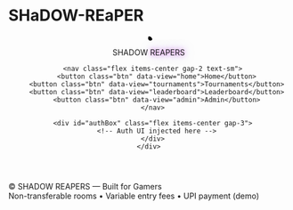 # SHaDOW-REaPER<!doctype html>
<html lang="en">
<head>
  <meta charset="utf-8" />
  <meta name="viewport" content="width=device-width,initial-scale=1" />
  <title>SHADOW REAPERS — Esports Tournaments</title>
  <meta name="description" content="SHADOW REAPERS — Custom rooms & tournaments for BGMI, Free Fire, PUBG. Demo single-file app (client-side)."/>
  <link rel="icon" href="data:image/svg+xml,%3Csvg xmlns='http://www.w3.org/2000/svg' viewBox='0 0 256 256'%3E%3Crect width='256' height='256' rx='48' fill='%2305050A'/%3E%3Cpath d='M128 44c-36 0-64 22-64 58 0 26 14 49 38 59l-10 33 36-24 36 24-10-33c24-10 38-33 38-59 0-36-28-58-64-58z' fill='%23d946ef'/%3E%3Cpath d='M96 122c0-19 15-34 32-34s32 15 32 34-15 34-32 34-32-15-32-34z' fill='%2300d1ff' opacity='.7'/%3E%3C/svg%3E" />
  <!-- Tailwind (runtime) -->
  <script src="https://cdn.tailwindcss.com"></script>
  <style>
    :root { color-scheme: dark; }
    .neon { text-shadow: 0 0 8px rgba(217,70,239,.9), 0 0 18px rgba(129,140,248,.5); }
    /* small utility classes using Tailwind's @apply are not available here so use standard classes */
    body { font-family: Inter, ui-sans-serif, system-ui, -apple-system, "Segoe UI", Roboto, "Helvetica Neue", Arial; }
    .card { border-radius: 1rem; padding: 1.2rem; border: 1px solid rgba(255,255,255,0.06); background: linear-gradient(180deg, rgba(36,36,36,0.6), rgba(0,0,0,0.6)); box-shadow: 0 10px 30px rgba(0,0,0,0.6); }
    .btn { padding: .5rem 1rem; border-radius: .75rem; border: 1px solid rgba(255,255,255,0.06); background: rgba(255,255,255,0.03); backdrop-filter: blur(6px); cursor: pointer; transition: .18s; }
    .btn:hover { transform: translateY(-2px); background: rgba(255,255,255,0.05); }
    .badge { font-size: .75rem; padding: .2rem .6rem; border-radius: .5rem; border: 1px solid rgba(255,255,255,0.06); background: rgba(255,255,255,0.03); }
    .grid-bg { background-image: radial-gradient(transparent 1px, rgba(255,255,255,0.02) 1px); background-size: 20px 20px; }
    .muted { color: rgba(255,255,255,0.6); }
    .danger { color: #ef4444; }
    .success { color: #10b981; }
    .mono { font-family: "Roboto Mono", ui-monospace, SFMono-Regular, Menlo, Monaco, monospace; }
  </style>
</head>
<body class="min-h-screen bg-[#05050A] text-white grid-bg">

  <!-- Big background glows -->
  <div aria-hidden class="pointer-events-none fixed inset-0 -z-10">
    <div class="absolute -top-40 -left-40 w-[40rem] h-[40rem] bg-fuchsia-600/20 blur-3xl rounded-full"></div>
    <div class="absolute -bottom-40 -right-40 w-[40rem] h-[40rem] bg-indigo-600/18 blur-3xl rounded-full"></div>
  </div>

  <!-- Header -->
  <header class="sticky top-0 z-50 backdrop-blur bg-black/30 border-b border-white/6">
    <div class="max-w-6xl mx-auto px-4 py-3 flex items-center justify-between">
      <div class="flex items-center gap-3">
        <div class="w-10 h-10 rounded-xl bg-gradient-to-br from-fuchsia-500 to-indigo-500 flex items-center justify-center shadow-lg">
          <svg width="22" height="22" viewBox="0 0 24 24" fill="none" class="text-black"><path d="M12 2c3 0 5.5 1.8 6.5 4.3C19.9 8 18 9.8 16 10.2 13.7 10.7 11.5 9.5 11 7.2 10.5 4.8 11.6 2 12 2z" fill="#000"/></svg>
        </div>
        <div class="font-black tracking-wide text-lg">SHADOW <span class="text-fuchsia-400 neon">REAPERS</span></div>
      </div>

      <nav class="flex items-center gap-2 text-sm">
        <button class="btn" data-view="home">Home</button>
        <button class="btn" data-view="tournaments">Tournaments</button>
        <button class="btn" data-view="leaderboard">Leaderboard</button>
        <button class="btn" data-view="admin">Admin</button>
      </nav>

      <div id="authBox" class="flex items-center gap-3">
        <!-- Auth UI injected here -->
      </div>
    </div>
  </header>

  <!-- Main -->
  <main id="app" class="max-w-6xl mx-auto px-4 py-10">
    <!-- Views injected by JS -->
  </main>

  <footer class="border-t border-white/6 mt-12">
    <div class="max-w-6xl mx-auto px-4 py-6 text-sm text-zinc-400 flex flex-col md:flex-row md:justify-between gap-2">
      <div>© <span id="year"></span> SHADOW REAPERS — Built for Gamers</div>
      <div>Non-transferable rooms • Variable entry fees • UPI payment (demo)</div>
    </div>
  </footer>

  <!-- App script (single-file app) -->
  <script>
  /*************************************************************************
   * SHADOW REAPERS — Single-file client-side prototype
   *
   * - IMPORTANT: This is a fully client-side demo using localStorage.
   * - Real payments (Razorpay/UPI) and secure order verification REQUIRE a backend.
   *   See notes at end of file explaining how to integrate Razorpay (server + webhook).
   *
   * Save this file as index.html and host on GitHub Pages or Netlify.
   *************************************************************************/

  // --- Tiny utilities ---
  const $ = s => document.querySelector(s);
  const $$ = s => Array.from(document.querySelectorAll(s));
  const now = () => Date.now();
  const uid = () => 'u_' + Math.random().toString(36).slice(2,9);
  const clamp = (v, a, b) => Math.max(a, Math.min(b, v));

  // --- Local DB wrapper (persistent to localStorage) ---
  const DB = {
    load(key, fallback) {
      try { return JSON.parse(localStorage.getItem(key)) ?? fallback; } catch(e) { return fallback; }
    },
    save(key, val) { localStorage.setItem(key, JSON.stringify(val)); }
  };

  // --- Application state persisted locally ---
  const state = {
    user: DB.load('sr_user', null),          // { uid, name, gamingId, createdAt }
    tournaments: DB.load('sr_tournaments', null), // array of tournament docs
    results: DB.load('sr_results', []),      // aggregated results
  };

  // --- default seed tournaments (if none exist) ---
  if (!state.tournaments) {
    const tnow = Date.now();
    // helper to make start times at next hours
    const inHours = h => { const d = new Date(); d.setMinutes(0,0,0); d.setHours(d.getHours() + h); return d.getTime(); };
    state.tournaments = [
      makeTournament('tf1','BGMI | Midnight Rush','BGMI',50,100, inHours(4), 60*60*1000),
      makeTournament('tf2','Free Fire | Morning Clash','Free Fire',30,80, inHours(1), 45*60*1000),
      makeTournament('tf3','PUBG | Noon Arena','PUBG',70,120, inHours(3), 75*60*1000),
    ];
    DB.save('sr_tournaments', state.tournaments);
  }

  // tournament structure:
  // { id, slug, name, title(game), fee (₹), maxPlayers, startAt(ms), matchDurationMs, status, entries: [{uid,name,gamingId,paidAt,paymentMeta}], rooms: { roomId -> { roomId, tournamentId, slotStartAt, gamingId, roomPass, createdAt, deleteAt } }, results: [] }
  function makeTournament(id, name, title, fee, maxPlayers, startAt, matchDurationMs=60*60*1000) {
    return {
      id, slug: id,
      name, title, fee, maxPlayers,
      startAt, matchDurationMs,
      status: 'upcoming',
      entries: [],
      rooms: {},    // dictionary keyed by roomId (but rooms are also indexable by gamingId)
      results: []
    };
  }

  // --- housekeeping: remove expired rooms (deleteAt <= now) on every render/load ---
  function cleanupExpiredRooms() {
    let changed = false;
    const ts = now();
    state.tournaments.forEach(t => {
      for (const [rId, r] of Object.entries(t.rooms || {})) {
        if (r.deleteAt && new Date(r.deleteAt).getTime() <= ts) {
          delete t.rooms[rId];
          changed = true;
        }
      }
    });
    if (changed) { DB.save('sr_tournaments', state.tournaments); }
  }

  // run cleanup immediately
  cleanupExpiredRooms();

  // --- helpers for room assignment ---
  function roomForTournamentAndGamingId(t, gamingId, slotStartAt) {
    // rooms are keyed by `${t.id}::${slotStartAt}::${gamingId}` to ensure one room per gamingId per time-slot
    const key = `${t.id}::${slotStartAt}::${gamingId}`;
    if (t.rooms && t.rooms[key]) return t.rooms[key];
    const room = {
      roomId: `${t.id.toUpperCase()}-${Math.random().toString(36).slice(2,6).toUpperCase()}`,
      tournamentId: t.id,
      slotStartAt,
      gamingId,
      roomPass: Math.random().toString(36).slice(2,8).toUpperCase(),
      createdAt: now(),
      deleteAt: slotStartAt + (t.matchDurationMs || 60*60*1000) + 24*3600*1000 // delete 24 hours after match end
    };
    t.rooms = t.rooms || {};
    t.rooms[key] = room;
    DB.save('sr_tournaments', state.tournaments);
    return room;
  }

  // check if user already joined a particular slot
  function userHasEntry(t, slotStartAt, uid) {
    return t.entries.some(e => e.uid === uid && e.slotStartAt === slotStartAt);
  }

  // --- UI rendering & navigation ---
  let currentView = 'home';
  const navButtons = () => $$('header [data-view]');
  navButtons().forEach(btn => btn.addEventListener('click', () => switchView(btn.dataset.view)));

  function switchView(v) {
    currentView = v;
    render();
    // highlight active nav
    navButtons().forEach(b => b.classList.remove('ring-2','ring-fuchsia-400'));
    const active = document.querySelector(`[data-view="${v}"]`);
    if (active) active.classList.add('ring-2','ring-fuchsia-400');
  }

  // Render auth box
  function renderAuth() {
    const box = $('#authBox');
    if (!state.user) {
      box.innerHTML = `
        <input id="nameIn" placeholder="Name" class="px-3 py-2 rounded-xl bg-black/40 border border-white/10 text-sm" />
        <input id="gidIn" placeholder="Gaming ID" class="px-3 py-2 rounded-xl bg-black/40 border border-white/10 text-sm" />
        <button id="loginBtn" class="btn flex items-center gap-2"><svg class="w-4 h-4" viewBox="0 0 24 24" fill="none"><path d="M15 3h4a2 2 0 0 1 2 2v14" stroke="currentColor" stroke-width="1.5" stroke-linecap="round" stroke-linejoin="round"/></svg> Login</button>
      `;
      $('#loginBtn').onclick = () => {
        const name = $('#nameIn').value.trim() || 'Player';
        const gid = $('#gidIn').value.trim() || 'GUEST';
        const user = { uid: uid(), name, gamingId: gid, createdAt: now() };
        state.user = user; DB.save('sr_user', user);
        renderAuth(); render();
      };
    } else {
      box.innerHTML = `
        <div class="text-sm text-white/80">${escapeHtml(state.user.name)} • <span class="text-zinc-400">${escapeHtml(state.user.gamingId)}</span></div>
        <button id="logoutBtn" class="btn">Logout</button>
      `;
      $('#logoutBtn').onclick = () => {
        state.user = null; localStorage.removeItem('sr_user'); renderAuth(); render();
      };
    }
  }

  // escape helper to avoid injection in html strings
  function escapeHtml(str){ return String(str).replaceAll('&','&amp;').replaceAll('<','&lt;').replaceAll('>','&gt;'); }

  // render main app views
  function render() {
    cleanupExpiredRooms();
    renderAuth();
    $('#year').textContent = new Date().getFullYear();

    const app = $('#app');
    if (currentView === 'home') {
      app.innerHTML = `
        <section class="grid md:grid-cols-2 gap-8 items-center">
          <div>
            <h1 class="text-4xl md:text-5xl font-extrabold leading-tight">Enter the <span class="text-fuchsia-400 neon">SHADOW REAPERS</span> Arena</h1>
            <p class="mt-4 text-zinc-400">Custom rooms. Real competition. Variable entry fees. Choose your game and time-slot. Rooms are non-transferable and deleted 24 hours after match end.</p>
            <div class="mt-6 flex gap-3">
              <button class="btn" onclick="switchView('tournaments')">Explore Tournaments</button>
              <button class="btn" onclick="switchView('leaderboard')">View Leaderboard</button>
            </div>
            <div class="mt-6 grid grid-cols-3 gap-3 text-xs text-zinc-400">
              <div class="flex items-center gap-2"><svg class="w-4 h-4" viewBox="0 0 24 24" fill="none"><path d="M12 2v6" stroke="currentColor" stroke-width="1.2"/></svg> Custom Rooms</div>
              <div class="flex items-center gap-2"><svg class="w-4 h-4" viewBox="0 0 24 24" fill="none"><path d="M12 2v6" stroke="currentColor" stroke-width="1.2"/></svg> Non-transferable</div>
              <div class="flex items-center gap-2"><svg class="w-4 h-4" viewBox="0 0 24 24" fill="none"><path d="M12 2v6" stroke="currentColor" stroke-width="1.2"/></svg> 24h room retention</div>
            </div>
          </div>
          <div>
            <div class="card rounded-2xl p-6">
              <div class="text-center">
                <svg class="mx-auto w-20 h-20 text-fuchsia-400" viewBox="0 0 24 24" fill="none"><path d="M12 2c3 0 5.5 1.8 6.5 4.3C19.9 8 18 9.8 16 10.2 13.7 10.7 11.5 9.5 11 7.2 10.5 4.8 11.6 2 12 2z" fill="#d946ef"/></svg>
                <div class="mt-3 text-xl tracking-wide font-semibold">ONE ID • ONE ROOM • NO TRANSFER</div>
                <div class="text-zinc-400 text-sm mt-2">Rooms per time-slot. Rooms appear after payment and show join links & match result when available.</div>
                <div class="mt-4"><button class="btn" onclick="switchView('tournaments')">Find Tournaments</button></div>
              </div>
            </div>
          </div>
        </section>
      `;
    } else if (currentView === 'tournaments') {
      // list tournaments grouped by game, and each tournament can show time slots (we treat each tournament entry as a slot for simplicity)
      const cards = state.tournaments.map(t => {
        const entriesCount = t.entries.length;
        const spotsLeft = Math.max(0, t.maxPlayers - entriesCount);
        const start = new Date(t.startAt);
        const startLabel = start.toLocaleString();
        return `
          <div class="card relative">
            <div class="flex items-start justify-between">
              <div>
                <div class="badge">${escapeHtml(t.title)}</div>
                <div class="text-xl font-bold mt-2">${escapeHtml(t.name)}</div>
                <div class="text-zinc-400 text-sm mt-1">Starts: <span class="mono">${startLabel}</span></div>
                <div class="text-zinc-400 text-sm">Duration: ${Math.round((t.matchDurationMs||3600000)/60000)} min</div>
              </div>
              <div class="text-right">
                <div class="text-zinc-400 text-sm">Fee</div>
                <div class="text-2xl font-extrabold text-amber-400">₹${t.fee}</div>
                <div class="text-zinc-400 text-sm mt-2">Spots: ${entriesCount}/${t.maxPlayers}</div>
              </div>
            </div>
            <div class="mt-4 flex items-center justify-between">
              <div class="text-sm text-zinc-400">Status: <span class="${t.status==='live'?'success':'muted'}">${t.status}</span></div>
              <div class="flex gap-2">
                <button class="btn" onclick="viewTournament('${t.id}')">Details</button>
                <button class="btn" onclick="openJoinModal('${t.id}')">Join (Pay)</button>
              </div>
            </div>
            ${t.entries.some(e => state.user && e.uid === state.user.uid) ? `<div class="mt-3 p-3 rounded-md bg-white/3 text-sm">You have joined this slot with ID <span class="mono">${escapeHtml(state.user.gamingId)}</span></div>` : ''}
          </div>
        `;
      }).join('');
      app.innerHTML = `
        <section>
          <h2 class="text-2xl font-bold mb-4">Active & Upcoming Tournaments</h2>
          <div class="grid md:grid-cols-2 lg:grid-cols-3 gap-6">${cards}</div>
        </section>
      `;
    } else if (currentView === 'leaderboard') {
      // aggregate results
      const totals = {};
      (state.results || []).forEach(r => {
        const key = r.gamingId;
        if (!totals[key]) totals[key] = { gamingId: key, points: 0, kills: 0, events: 0 };
        totals[key].points += (r.points || 0);
        totals[key].kills += (r.kills || 0);
        totals[key].events += 1;
      });
      const rows = Object.values(totals).sort((a,b) => b.points - a.points).slice(0,100);
      const body = rows.map((r,i) => `<tr class="${i%2===0?'bg-white/2':''}"><td class="p-2">${i+1}</td><td class="p-2 mono">${escapeHtml(r.gamingId)}</td><td class="p-2 font-semibold">${r.points}</td><td class="p-2">${r.kills}</td><td class="p-2">${r.events}</td></tr>`).join('');
      app.innerHTML = `
        <section>
          <h2 class="text-2xl font-bold mb-4">Global Leaderboard</h2>
          ${rows.length ? `
            <div class="card overflow-x-auto">
              <table class="w-full text-sm">
                <thead class="text-zinc-400">
                  <tr><th class="text-left p-2">#</th><th class="text-left p-2">Gaming ID</th><th class="text-left p-2">Points</th><th class="text-left p-2">Kills</th><th class="text-left p-2">Events</th></tr>
                </thead>
                <tbody>${body}</tbody>
              </table>
            </div>
          ` : `<div class="card text-zinc-400">No results yet. Organize matches to generate results.</div>`}
        </section>
      `;
    } else if (currentView === 'admin') {
      // admin control to add new tournaments/time slots and to start/finish sim matches
      const opts = state.tournaments.map(t => `<option value="${t.id}">${escapeHtml(t.name)} — ${escapeHtml(t.title)} — ${new Date(t.startAt).toLocaleString()}</option>`).join('');
      app.innerHTML = `
        <section class="grid md:grid-cols-2 gap-6">
          <div class="card">
            <div class="text-sm text-zinc-400 mb-3">Create Tournament Time-slot</div>
            <div class="grid gap-3">
              <label>Game
                <select id="a_title" class="mt-1 p-2 rounded bg-black/40 border border-white/6">
                  <option>BGMI</option><option>Free Fire</option><option>PUBG</option>
                </select>
              </label>
              <label>Name
                <input id="a_name" placeholder="e.g. BGMI Night Rush" class="mt-1 p-2 rounded bg-black/40 border border-white/6" />
              </label>
              <div class="grid grid-cols-2 gap-2">
                <label>Entry Fee (₹)
                  <input id="a_fee" type="number" value="10" class="mt-1 p-2 rounded bg-black/40 border border-white/6" />
                </label>
                <label>Max Players
                  <input id="a_max" type="number" value="100" class="mt-1 p-2 rounded bg-black/40 border border-white/6" />
                </label>
              </div>
              <label>Start At (local)
                <input id="a_start" type="datetime-local" class="mt-1 p-2 rounded bg-black/40 border border-white/6" />
              </label>
              <label>Match Duration (minutes)
                <input id="a_duration" type="number" value="60" class="mt-1 p-2 rounded bg-black/40 border border-white/6" />
              </label>
              <div class="flex gap-2">
                <button id="a_publish" class="btn">Publish Slot</button>
              </div>
              <div class="text-xs text-zinc-500 mt-2">You can create multiple time-slots for same game (e.g., 8:00, 10:00). Rooms are created per slot.</div>
            </div>
          </div>

          <div class="card">
            <div class="text-sm text-zinc-400 mb-3">Control Room (simulate)</div>
            <select id="sel_t" class="w-full p-2 bg-black/40 border border-white/6 rounded mb-3">
              <option value="">Select Slot</option>
              ${opts}
            </select>
            <div class="flex gap-2">
              <button id="startBtn" class="btn">Start (simulate)</button>
              <button id="finishBtn" class="btn">Finish & Score</button>
            </div>
            <div class="text-xs text-zinc-500 mt-2">Finish will generate sample results and set rooms to be deleted 24 hours after match end.</div>
          </div>
        </section>
      `;

      // wire admin events
      $('#a_start').value = new Date(Date.now() + 60*60*1000).toISOString().slice(0,16);
      $('#a_publish').onclick = () => {
        const id = 't_' + Math.random().toString(36).slice(2,8);
        const t = makeTournament(id, $('#a_name').value || `${$('#a_title').value} Custom`, $('#a_title').value, Math.max(0,Number($('#a_fee').value)), Math.max(2,Number($('#a_max').value)), new Date($('#a_start').value).getTime(), Math.max(5,Number($('#a_duration').value))*60*1000);
        state.tournaments.push(t); DB.save('sr_tournaments', state.tournaments); alert('Slot published'); render();
      };
      $('#startBtn').onclick = () => {
        const id = $('#sel_t').value; if (!id) return alert('Select slot');
        const t = state.tournaments.find(x=>x.id===id); if (!t) return alert('Not found');
        t.status = 'live'; t.startAt = Date.now(); DB.save('sr_tournaments', state.tournaments); alert('Slot started'); render();
      };
      $('#finishBtn').onclick = () => {
        const id = $('#sel_t').value; if (!id) return alert('Select slot');
        const t = state.tournaments.find(x=>x.id===id); if (!t) return alert('Not found');
        // generate results for entries (simulate)
        t.results = t.entries.map(e => {
          const kills = Math.floor(Math.random()*12);
          const placement = Math.max(1, Math.floor(Math.random()*t.entries.length));
          const points = Math.max(0, 100 - placement) + kills*2;
          // push to global results store
          state.results.push({ tournamentId: t.id, gamingId: e.gamingId, kills, placement, points, ts: now() });
          return { gamingId: e.gamingId, kills, placement, points };
        });
        // compute deleteAt for rooms (24h after end)
        const matchEnd = (t.startAt || Date.now()) + (t.matchDurationMs || 3600000);
        for (const rKey of Object.keys(t.rooms || {})) {
          t.rooms[rKey].deleteAt = matchEnd + 24*3600*1000;
        }
        t.status = 'finished';
        DB.save('sr_tournaments', state.tournaments);
        DB.save('sr_results', state.results);
        alert('Finished & results generated. Rooms scheduled for deletion 24h after match end.');
        render();
      };
    } else if (currentView.startsWith('room:')) {
      // not used here
      app.innerHTML = `<div>Room view</div>`;
    }
  }

  // --- Tournament details + join modal + room panel ---
  function viewTournament(tId) {
    const t = state.tournaments.find(x=>x.id===tId);
    if (!t) return alert('Not found');
    // render details & available actions including specific time-slots (in this model each tournament is one slot)
    const entries = t.entries || [];
    const joined = state.user && entries.some(e => e.uid === state.user.uid);
    const startLabel = new Date(t.startAt).toLocaleString();
    $('#app').innerHTML = `
      <section>
        <div class="flex items-start gap-6">
          <div class="flex-1 card">
            <div class="flex justify-between items-start">
              <div>
                <div class="badge">${escapeHtml(t.title)}</div>
                <div class="text-2xl font-bold mt-2">${escapeHtml(t.name)}</div>
                <div class="text-zinc-400 mt-1">Start: <span class="mono">${startLabel}</span></div>
                <div class="text-zinc-400 text-sm">${entries.length}/${t.maxPlayers} joined</div>
              </div>
              <div class="text-right">
                <div class="text-zinc-400">Fee</div>
                <div class="text-3xl font-extrabold text-amber-400">₹${t.fee}</div>
                <div class="mt-3">
                  ${joined ? '<button class="btn" onclick="enterRoom(\''+t.id+'\')">Enter Room</button>' : '<button class="btn" onclick="openJoinModal(\\''+t.id+'\\')">Join (Pay)</button>'}
                </div>
              </div>
            </div>

            <div class="mt-6">
              <h3 class="font-semibold mb-2">Players</h3>
              <div class="grid gap-2">${entries.map(e => `<div class="p-2 rounded bg-white/3 flex justify-between"><div><b>${escapeHtml(e.name)}</b> • <span class="mono">${escapeHtml(e.gamingId)}</span></div><div class="text-zinc-400 text-xs">${new Date(e.paidAt).toLocaleString()}</div></div>`).join('')}</div>
            </div>
          </div>

          <div class="w-96">
            <div class="card">
              <div class="font-semibold mb-2">Slot Info</div>
              <div class="text-sm text-zinc-400">This slot starts at <b>${startLabel}</b> and lasts ${Math.round((t.matchDurationMs||3600000)/60000)} minutes.</div>
              <div class="mt-3 text-xs text-zinc-500">Rooms are created per-slot and locked to the participant's gaming ID. Rooms are retained 24 hours after match end.</div>
              ${t.status === 'finished' && t.results && t.results.length ? `<div class="mt-3"><h4 class="font-semibold">Match Results</h4>${t.results.map(r => `<div class="p-2 rounded bg-white/2 mt-2"><div class="mono">${escapeHtml(r.gamingId)}</div><div class="text-sm">Kills: ${r.kills} • Placement: ${r.placement} • Points: ${r.points}</div></div>`).join('')}</div>` : ''}
            </div>
          </div>
        </div>
      </section>
    `;
  }

  // --- Join / payment modal (simulated) ---
  function openJoinModal(tId) {
    const t = state.tournaments.find(x => x.id === tId);
    if (!t) return alert('Not found');
    if (!state.user) return alert('Please login first');

    // show an in-page modal (simple)
    const modal = document.createElement('div');
    modal.className = 'fixed inset-0 z-60 grid place-items-center';
    modal.style.background = 'linear-gradient(0deg, rgba(0,0,0,0.6), rgba(0,0,0,0.6))';
    modal.innerHTML = `
      <div class="w-full max-w-xl card">
        <div class="flex justify-between items-start">
          <div>
            <div class="text-xl font-bold">${escapeHtml(t.name)}</div>
            <div class="text-zinc-400 text-sm">${escapeHtml(t.title)} • Starts ${new Date(t.startAt).toLocaleString()}</div>
          </div>
          <button id="closeModal" class="btn">Close</button>
        </div>

        <div class="mt-4 grid gap-3">
          <div class="text-sm">Entry Fee: <span class="font-semibold text-amber-400">₹${t.fee}</span></div>
          <div>
            <label class="text-sm">Choose your gaming ID (locked to room)</label>
            <input id="pay_gamingId" class="mt-1 p-2 rounded bg-black/40 border border-white/6 mono" value="${escapeHtml(state.user.gamingId)}" />
            <div class="text-xs text-zinc-400 mt-1">This gaming ID will be locked to the room and cannot be transferred later.</div>
          </div>

          <div class="mt-2">
            <div class="text-sm font-semibold mb-2">Payment (Demo) - UPI</div>
            <div class="text-xs text-zinc-400">This demo simulates UPI payment. To accept real UPI payments you must integrate Razorpay (or other gateway) with a backend. See integration notes at bottom of this page.</div>

            <div class="mt-2 grid grid-cols-2 gap-2">
              <button id="payUpi" class="btn">Pay via UPI (Simulate)</button>
              <button id="payOffline" class="btn">Mark Paid (Admin / Offline)</button>
            </div>
          </div>
        </div>
      </div>
    `;
    document.body.appendChild(modal);
    modal.querySelector('#closeModal').onclick = () => modal.remove();

    // simulate payment flow
    modal.querySelector('#payUpi').onclick = async () => {
      // Simple simulated UPI flow:
      if (!confirm(`Simulate paying ₹${t.fee} via UPI? (This is a demo payment; to accept real UPI payments integrate a backend.)`)) return;
      const gamingId = modal.querySelector('#pay_gamingId').value.trim() || state.user.gamingId;
      // create entry & assign room
      t.entries.push({ uid: state.user.uid, name: state.user.name, gamingId, paidAt: now(), paymentMeta: { method: 'UPI-DEMO', ref: 'SIM-'+Math.random().toString(36).slice(2,8) } });
      // create room for that slot (slotStartAt = t.startAt here)
      const room = roomForTournamentAndGamingId(t, gamingId, t.startAt);
      DB.save('sr_tournaments', state.tournaments);
      modal.remove();
      alert(`Payment simulated success.\nRoom assigned:\nID: ${room.roomId}\nPass: ${room.roomPass}\n(This room is locked to ${gamingId} and will be kept until ${new Date(room.deleteAt).toLocaleString()})`);
      render();
    };

    // admin/offline mark paid (for local testing)
    modal.querySelector('#payOffline').onclick = () => {
      const gamingId = modal.querySelector('#pay_gamingId').value.trim() || state.user.gamingId;
      t.entries.push({ uid: state.user.uid, name: state.user.name, gamingId, paidAt: now(), paymentMeta: { method: 'OFFLINE', ref: 'OFF-'+Math.random().toString(36).slice(2,6) } });
      const room = roomForTournamentAndGamingId(t, gamingId, t.startAt);
      DB.save('sr_tournaments', state.tournaments);
      modal.remove();
      alert(`Marked paid (offline). Room ID: ${room.roomId}, Pass: ${room.roomPass}`);
      render();
    };
  }

  // --- Enter room (shows room details, join link placeholder, chat) ---
  function enterRoom(tId) {
    if (!state.user) return alert('Login first');
    const t = state.tournaments.find(x => x.id === tId);
    if (!t) return alert('Not found');
    // find user's entry for this slot
    const entry = (t.entries || []).find(e => e.uid === state.user.uid);
    if (!entry) return alert('You must pay to enter this room.');
    // find / create room for this gamingId and slotStartAt
    const room = roomForTournamentAndGamingId(t, entry.gamingId, t.startAt);

    // render room UI
    $('#app').innerHTML = `
      <section>
        <div class="grid md:grid-cols-2 gap-6">
          <div class="card">
            <div class="flex items-start justify-between">
              <div>
                <div class="text-sm text-zinc-400">Room (locked to gaming ID)</div>
                <div class="text-2xl font-bold mono">${escapeHtml(room.roomId)}</div>
                <div class="text-zinc-400 mt-1">Pass: <span class="mono">${escapeHtml(room.roomPass)}</span></div>
                <div class="mt-3 text-sm text-zinc-400">Slot: ${new Date(room.slotStartAt).toLocaleString()}</div>
                <div class="mt-4">
                  <div class="text-xs text-zinc-400">Join Link (deployed by admin/game organizer):</div>
                  <div class="mt-2 p-3 bg-white/3 rounded mono">https://play.shadowreapers.fake/join/${room.roomId}</div>
                  <div class="text-xs text-zinc-400 mt-2">This is a placeholder link for the match. Replace with actual deep-link / lobby link when integrating with game/organizer.</div>
                </div>
              </div>
              <div class="text-right">
                <div class="text-sm text-zinc-400">Participant</div>
                <div class="font-semibold">${escapeHtml(state.user.name)}</div>
                <div class="text-zinc-400 mono">${escapeHtml(state.user.gamingId)}</div>
              </div>
            </div>

            <div class="mt-4 text-xs text-zinc-400">Room will be deleted 24 hours after match end (<span class="mono">${new Date(room.deleteAt).toLocaleString()}</span>).</div>
          </div>

          <div class="card">
            <div class="font-semibold">Room Chat</div>
            <div id="chatBox" class="mt-3 p-3 bg-black/40 rounded h-56 overflow-auto"></div>
            <div class="mt-3 flex gap-2">
              <input id="chatIn" class="flex-1 p-2 rounded bg-black/40 mono" placeholder="Message..." />
              <button id="sendChat" class="btn">Send</button>
            </div>
          </div>
        </div>
      </section>
    `;

    // chat uses localStorage channel keyed by room.roomId
    const chatKey = `sr_chat_${room.roomId}`;
    const chatBox = $('#chatBox');

    function renderChat() {
      const msgs = DB.load(chatKey, []);
      chatBox.innerHTML = msgs.map(m => `<div class="mb-2"><div class="text-xs text-zinc-400">${new Date(m.ts).toLocaleTimeString()}</div><div><b>${escapeHtml(m.name)}</b>: ${escapeHtml(m.text)}</div></div>`).join('');
      chatBox.scrollTop = chatBox.scrollHeight;
    }
    renderChat();

    // send handler
    $('#sendChat').onclick = () => {
      const txt = $('#chatIn').value.trim(); if (!txt) return;
      const msgs = DB.load(chatKey, []);
      msgs.push({ uid: state.user.uid, name: state.user.name, text: txt, ts: now() });
      DB.save(chatKey, msgs);
      $('#chatIn').value = '';
      renderChat();
      // also trigger an event across other tabs by writing a timestamp key
      localStorage.setItem(chatKey + '_ping', Date.now());
    };

    // respond to storage events (so other tabs can see new chat)
    window.addEventListener('storage', (ev) => {
      if (ev.key === (chatKey + '_ping')) renderChat();
    });
  }

  // utility: open room if joined (used in tournament listing)
  function enterRoomOrAlert(tId) {
    const t = state.tournaments.find(x => x.id === tId);
    if (!t) return alert('not found');
    const e = t.entries.find(entry => entry.uid === (state.user && state.user.uid));
    if (!e) return alert('You need to pay to enter the room.');
    enterRoom(tId);
  }

  // --- small helpers for demo / dev ---
  // expose some functions to global scope for in-page buttons
  window.switchView = switchView;
  window.viewTournament = viewTournament;
  window.openJoinModal = openJoinModal;
  window.enterRoom = enterRoom;
  window.enterRoomOrAlert = enterRoomOrAlert;

  // --- initial view & render ---
  render();
  renderAuth();

  /*************************************************************************
   * Integration notes: How to replace demo payment with real Razorpay UPI
   *
   * 1) WHY A BACKEND? Razorpay requires your secret key to create orders & verify
   *    signatures. You MUST NOT put the secret in client-side JS (it would be public).
   *
   * 2) Backend endpoints (example):
   *    POST /create-order
   *      body: { tournamentId, userId, amountPaise, meta }
   *      server: calls razorpay.orders.create({ amount, currency: 'INR', receipt: ... })
   *      returns: { orderId, amount, razorpayKeyId }
   *
   *    POST /verify-payment
   *      body: { razorpay_payment_id, razorpay_order_id, razorpay_signature, tournamentId, userId, slotStartAt }
   *      server: verify HMAC(signature) using RP secret, then mark Firestore entries & create room for gamingId
   *
   *    Webhooks: configure Razorpay webhook for payment.captured to also mark payments server-side.
   *
   * 3) Frontend changes:
   *    - On Join, call /create-order to get orderId & keyId
   *    - Initialize Razorpay Checkout (client-side) with order_id and keyId. Razorpay UI includes UPI methods.
   *    - After successful checkout, call /verify-payment to validate the signature and finalize DB entries.
   *
   * 4) Room creation & deleteAt:
   *    - Your server should compute deleteAt = slotStartAt + matchDuration + 24h, store it in DB, and run a scheduled cleanup (cron or cloud function) to remove rooms after deleteAt OR use Firestore TTL / Cloud Tasks.
   *
   * 5) Chat & Realtime:
   *    - For production replace localStorage chat with Firebase Realtime DB or a socket server so chat works across users/devices.
   *
   * 6) Deployment hints:
   *    - Frontend: GitHub Pages / Netlify / Vercel (static)
   *    - Backend: Render / Railway / Heroku / Firebase Functions
   *    - Database: Firebase (Firestore + Realtime DB) or MongoDB + Redis for realtime
   *
   * This single-file demo lets you prototype UI, room logic, and flows. When you're ready I can:
   *  - provide the backend Express code for Razorpay order creation & verification
   *  - convert chat to Firebase example
   *  - produce a zip repo ready to deploy (frontend + backend).
   *************************************************************************/

  </script>
</body>
</html>
